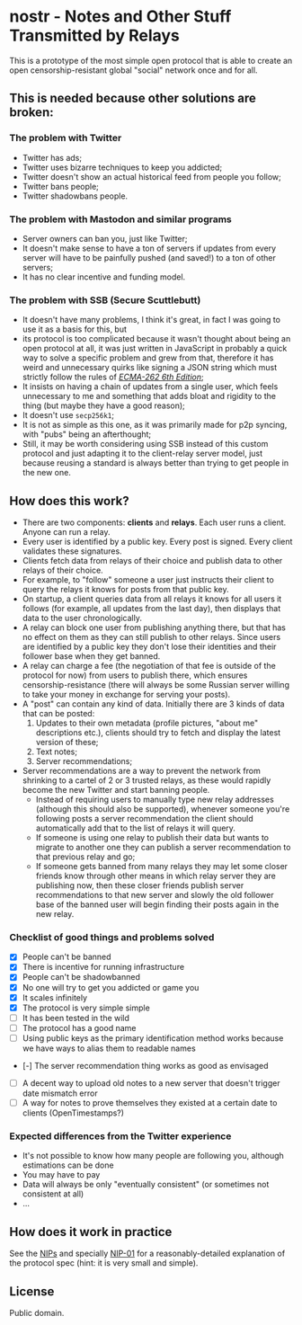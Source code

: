 # nostr - Notes and Other Stuff Transmitted by Relays

This is a prototype of the most simple open protocol that is able to create an open censorship-resistant global "social" network once and for all.

## This is needed because other solutions are broken:

### The problem with Twitter

- Twitter has ads;
- Twitter uses bizarre techniques to keep you addicted;
- Twitter doesn't show an actual historical feed from people you follow;
- Twitter bans people;
- Twitter shadowbans people.

### The problem with Mastodon and similar programs

- Server owners can ban you, just like Twitter;
- It doesn't make sense to have a ton of servers if updates from every server will have to be painfully pushed (and saved!) to a ton of other servers;
- It has no clear incentive and funding model.

### The problem with SSB (Secure Scuttlebutt)

- It doesn't have many problems, I think it's great, in fact I was going to use it as a basis for this, but
- its protocol is too complicated because it wasn't thought about being an open protocol at all, it was just written in JavaScript in probably a quick way to solve a specific problem and grew from that, therefore it has weird and unnecessary quirks like signing a JSON string which must strictly follow the rules of [_ECMA-262 6th Edition_](https://www.ecma-international.org/ecma-262/6.0/#sec-json.stringify);
- It insists on having a chain of updates from a single user, which feels unnecessary to me and something that adds bloat and rigidity to the thing (but maybe they have a good reason);
- It doesn't use `secp256k1`;
- It is not as simple as this one, as it was primarily made for p2p syncing, with "pubs" being an afterthought;
- Still, it may be worth considering using SSB instead of this custom protocol and just adapting it to the client-relay server model, just because reusing a standard is always better than trying to get people in the new one.

## How does this work?

- There are two components: __clients__ and __relays__. Each user runs a client. Anyone can run a relay.
- Every user is identified by a public key. Every post is signed. Every client validates these signatures.
- Clients fetch data from relays of their choice and publish data to other relays of their choice.
- For example, to "follow" someone a user just instructs their client to query the relays it knows for posts from that public key.
- On startup, a client queries data from all relays it knows for all users it follows (for example, all updates from the last day), then displays that data to the user chronologically.
- A relay can block one user from publishing anything there, but that has no effect on them as they can still publish to other relays. Since users are identified by a public key they don't lose their identities and their follower base when they get banned.
- A relay can charge a fee (the negotiation of that fee is outside of the protocol for now) from users to publish there, which ensures censorship-resistance (there will always be some Russian server willing to take your money in exchange for serving your posts).
- A "post" can contain any kind of data. Initially there are 3 kinds of data that can be posted:
  1. Updates to their own metadata (profile pictures, "about me" descriptions etc.), clients should try to fetch and display the latest version of these;
  2. Text notes;
  3. Server recommendations;
- Server recommendations are a way to prevent the network from shrinking to a cartel of 2 or 3 trusted relays, as these would rapidly become the new Twitter and start banning people.
  - Instead of requiring users to manually type new relay addresses (although this should also be supported), whenever someone you're following posts a server recommendation the client should automatically add that to the list of relays it will query.
  - If someone is using one relay to publish their data but wants to migrate to another one they can publish a server recommendation to that previous relay and go;
  - If someone gets banned from many relays they may let some closer friends know through other means in which relay server they are publishing now, then these closer friends publish server recommendations to that new server and slowly the old follower base of the banned user will begin finding their posts again in the new relay.

### Checklist of good things and problems solved

- [x] People can't be banned
- [x] There is incentive for running infrastructure
- [x] People can't be shadowbanned
- [x] No one will try to get you addicted or game you
- [x] It scales infinitely
- [x] The protocol is very simple simple
- [ ] It has been tested in the wild
- [ ] The protocol has a good name
- [ ] Using public keys as the primary identification method works because we have ways to alias them to readable names
- [-] The server recommendation thing works as good as envisaged
- [ ] A decent way to upload old notes to a new server that doesn't trigger date mismatch error
- [ ] A way for notes to prove themselves they existed at a certain date to clients (OpenTimestamps?)

### Expected differences from the Twitter experience

- It's not possible to know how many people are following you, although estimations can be done
- You may have to pay
- Data will always be only "eventually consistent" (or sometimes not consistent at all)
- ...

## How does it work in practice

See the [NIPs](nips) and specially [NIP-01](nips/01.md) for a reasonably-detailed explanation of the protocol spec (hint: it is very small and simple).

## License

Public domain.
